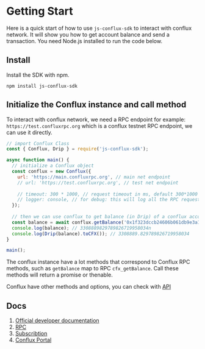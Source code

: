# Getting Start

Here is a quick start of how to use `js-conflux-sdk` to interact with conflux network. It will show you how to get account balance and send a transaction. You need Node.js installed to run the code below.


## Install

Install the SDK with npm.

```
npm install js-conflux-sdk
```

## Initialize the Conflux instance and call method
To interact with conflux network, we need a RPC endpoint for example: `https://test.confluxrpc.org` which is a conflux testnet RPC endpoint, we can use it directly.

```js
// import Conflux Class
const { Conflux, Drip } = require('js-conflux-sdk');

async function main() {
  // initialize a Conflux object
  const conflux = new Conflux({
    url: 'https://main.confluxrpc.org', // main net endpoint
    // url: 'https://test.confluxrpc.org', // test net endpoint
    
    // timeout: 300 * 1000, // request timeout in ms, default 300*1000 ms === 5 minute
    // logger: console, // for debug: this will log all the RPC request and response to console
  });
  
  // then we can use conflux to get balance (in Drip) of a conflux account
  const balance = await conflux.getBalance('0x1f323dccb24606b061db9e3a1277b8db99f1c1b2');
  console.log(balance); // 3308889829789826719958034n
  console.log(Drip(balance).toCFX()); // 3308889.829789826719958034
}

main();
```

The conflux instance have a lot methods that correspond to Conflux RPC methods, such as `getBalance` map to RPC `cfx_getBalance`. Call these methods will return a promise or thenable.

Conflux have other methods and options, you can check with [API](../api.md)

## Docs

1. [Official developer documentation](https://developer.conflux-chain.org/)
2. [RPC](https://developer.conflux-chain.org/docs/conflux-doc/docs/json_rpc)
3. [Subscribtion](https://developer.conflux-chain.org/docs/conflux-doc/docs/pubsub)
4. [Conflux Portal](https://portal.conflux-chain.org/)

